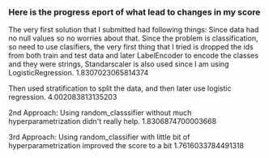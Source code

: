 ### Here is the progress eport of what lead to changes in my score

The very first solution that I submitted had following things:
Since data had no null values so no worries about that.
Since the problem is classification, so need to use clasifiers, the very first thing that I tried is dropped the ids from both train and test data and later LabelEncoder to encode the classes and they were strings, Standarscaler is also used since I am using LogisticRegression.  1.8307023065814374

Then used stratification to split the data, and then later use logistic regression. 4.002083813135203

2nd Approach: Using random_classsifier without much hyperparametrization didn't really help. 1.8306874700003668

3rd Approach: Using random_classifier with little bit of hyperparametrization improved the score to a bit  1.7616033784491318